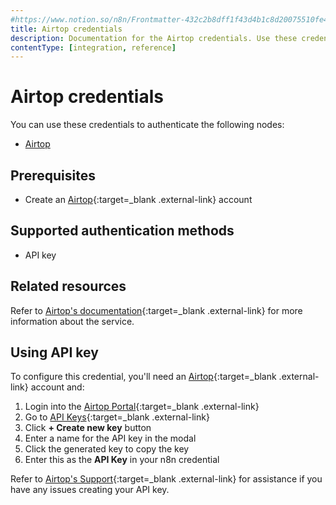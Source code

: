 ```yaml
---
#https://www.notion.so/n8n/Frontmatter-432c2b8dff1f43d4b1c8d20075510fe4
title: Airtop credentials
description: Documentation for the Airtop credentials. Use these credentials to authenticate Airtop in n8n, a workflow automation platform.
contentType: [integration, reference]
---
```


<!-- 
The title should be the name of the integration.
Match the brand name exactly. For example, GitHub NOT Github
-->
# Airtop credentials

You can use these credentials to authenticate the following nodes:

- [Airtop](/integrations/builtin/app-nodes/n8n-nodes-base.airtop/index.md)


## Prerequisites

* Create an [Airtop](https://portal.airtop.ai/sign-up){:target=_blank .external-link} account

## Supported authentication methods

* API key

## Related resources

Refer to [Airtop's documentation](https://docs.airtop.ai/){:target=_blank .external-link} for more information about the service.

## Using API key

To configure this credential, you'll need an [Airtop](https://portal.airtop.ai/sign-up){:target=_blank .external-link} account and:

1. Login into the [Airtop Portal](https://portal.airtop.ai){:target=_blank .external-link}
2. Go to [API Keys](https://portal.airtop.ai/api-keys){:target=_blank .external-link}
3. Click **+ Create new key** button
4. Enter a name for the API key in the modal
5. Click the generated key to copy the key
6. Enter this as the **API Key** in your n8n credential

Refer to [Airtop's Support](https://docs.airtop.ai/guides/misc/support){:target=_blank .external-link} for assistance if you have any issues creating your API key.
